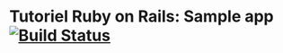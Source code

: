 # Tutoriel Ruby on Rails: Sample app [![Build Status](https://travis-ci.org/simplonco/rails-tutorial.svg?branch=master)](https://travis-ci.org/simplonco/rails-tutorial)
